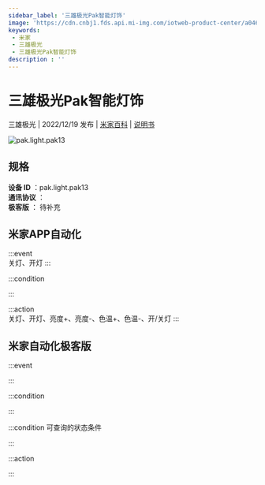 ```yaml
---
sidebar_label: '三雄极光Pak智能灯饰'
image: 'https://cdn.cnbj1.fds.api.mi-img.com/iotweb-product-center/a046588419503d6599c45dc32b4e115f_1669103349020.png?GalaxyAccessKeyId=AKVGLQWBOVIRQ3XLEW&Expires=9223372036854775807&Signature=H2smya9qA710kyLcLYd3toFjVj0='
keywords: 
 - 米家
 - 三雄极光
 - 三雄极光Pak智能灯饰
description : ''
---
```

# 三雄极光Pak智能灯饰

三雄极光 | 2022/12/19 发布 | [米家百科](https://home.mi.com/webapp/content/baike/product/index.html?model=pak.light.pak13) | [说明书](https://home.mi.com/views/introduction.html?model=pak.light.pak13&region=cn)

![pak.light.pak13](https://cdn.cnbj1.fds.api.mi-img.com/iotweb-product-center/a046588419503d6599c45dc32b4e115f_1669103349020.png?GalaxyAccessKeyId=AKVGLQWBOVIRQ3XLEW&Expires=9223372036854775807&Signature=H2smya9qA710kyLcLYd3toFjVj0=)

## 规格  
> 
**设备 ID** ：pak.light.pak13  
**通讯协议** ：  
**极客版**  ： 待补充 


## 米家APP自动化  

:::event  
关灯、开灯
:::

:::condition  

:::

:::action   
关灯、开灯、亮度+、亮度-、色温+、色温-、开/关灯
:::

## 米家自动化极客版  

:::event  

:::

:::condition  

:::

:::condition 可查询的状态条件  

:::

:::action  

:::

        
